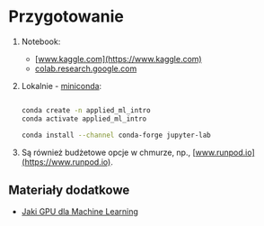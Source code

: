 # Przygotowanie

1. Notebook:

   - [www.kaggle.com](https://www.kaggle.com)
   - [colab.research.google.com](https://colab.research.google.com)

2. Lokalnie - [miniconda](https://docs.conda.io/projects/miniconda/en/latest/miniconda-install.html):

   ```bash

   conda create -n applied_ml_intro
   conda activate applied_ml_intro

   conda install --channel conda-forge jupyter-lab
   ```

3. Są również budżetowe opcje w chmurze, np., [www.runpod.io](https://www.runpod.io).

## Materiały dodatkowe

- [Jaki GPU dla Machine Learning](https://timdettmers.com/2023/01/30/which-gpu-for-deep-learning/comment-page-1/)
